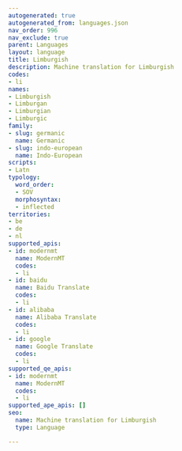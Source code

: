 ```yaml
---
autogenerated: true
autogenerated_from: languages.json
nav_order: 996
nav_exclude: true
parent: Languages
layout: language
title: Limburgish
description: Machine translation for Limburgish
codes:
- li
names:
- Limburgish
- Limburgan
- Limburgian
- Limburgic
family:
- slug: germanic
  name: Germanic
- slug: indo-european
  name: Indo-European
scripts:
- Latn
typology:
  word_order:
  - SOV
  morphosyntax:
  - inflected
territories:
- be
- de
- nl
supported_apis:
- id: modernmt
  name: ModernMT
  codes:
  - li
- id: baidu
  name: Baidu Translate
  codes:
  - li
- id: alibaba
  name: Alibaba Translate
  codes:
  - li
- id: google
  name: Google Translate
  codes:
  - li
supported_qe_apis:
- id: modernmt
  name: ModernMT
  codes:
  - li
supported_ape_apis: []
seo:
  name: Machine translation for Limburgish
  type: Language

---
```



